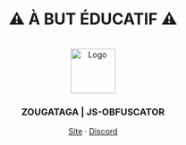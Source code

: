 
<div align="center">
  <h1>⚠ À BUT ÉDUCATIF ⚠</h1><br>
    <img src="https://zougataga-jsobfuscator.herokuapp.com/img/favicon.png" alt="Logo" width="80" height="80">
  <h3>ZOUGATAGA | JS-OBFUSCATOR</h3>
  <p>
    <a href="https://zougataga-jsobfuscator.herokuapp.com/">Site</a> · <a href="https://discord.gg/ctp">Discord</a>
  </p>
</div>
